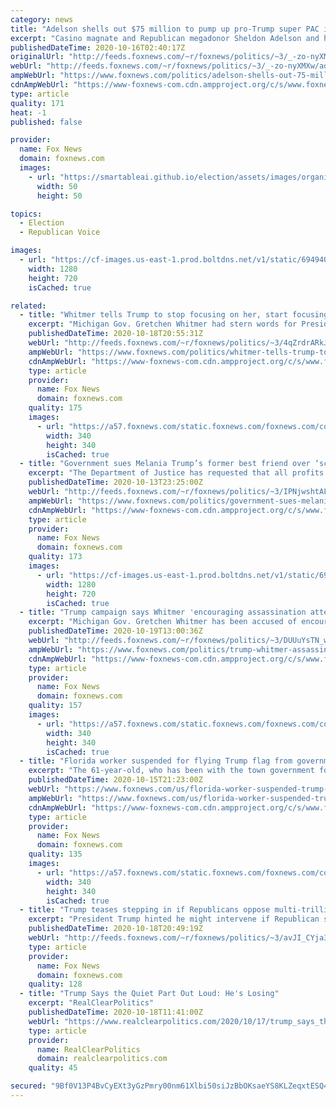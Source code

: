 ```yaml
---
category: news
title: "Adelson shells out $75 million to pump up pro-Trump super PAC in final stretch"
excerpt: "Casino magnate and Republican megadonor Sheldon Adelson and his wife Miriam contributed $75 million last month to a super PAC backing President Trump’s re-election bid as the race for the White House entered its closing weeks."
publishedDateTime: 2020-10-16T02:40:17Z
originalUrl: "http://feeds.foxnews.com/~r/foxnews/politics/~3/_-zo-nyXMXw/adelson-shells-out-75-million-to-pump-up-pro-trump-super-pac-in-final-stretch"
webUrl: "http://feeds.foxnews.com/~r/foxnews/politics/~3/_-zo-nyXMXw/adelson-shells-out-75-million-to-pump-up-pro-trump-super-pac-in-final-stretch"
ampWebUrl: "https://www.foxnews.com/politics/adelson-shells-out-75-million-to-pump-up-pro-trump-super-pac-in-final-stretch.amp"
cdnAmpWebUrl: "https://www-foxnews-com.cdn.ampproject.org/c/s/www.foxnews.com/politics/adelson-shells-out-75-million-to-pump-up-pro-trump-super-pac-in-final-stretch.amp"
type: article
quality: 171
heat: -1
published: false

provider:
  name: Fox News
  domain: foxnews.com
  images:
    - url: "https://smartableai.github.io/election/assets/images/organizations/foxnews.com-50x50.jpg"
      width: 50
      height: 50

topics:
  - Election
  - Republican Voice

images:
  - url: "https://cf-images.us-east-1.prod.boltdns.net/v1/static/694940094001/e80b0076-79fc-45e5-a4d4-5a6dcc5d5b2a/8b3ed7b7-806e-4f84-8b34-88666e876b21/1280x720/match/image.jpg"
    width: 1280
    height: 720
    isCached: true

related:
  - title: "Whitmer tells Trump to stop focusing on her, start focusing on pandemic"
    excerpt: "Michigan Gov. Gretchen Whitmer had stern words for President Trump on Sunday – telling him to stop spending so much time criticizing her and instead spend more time on fighting the novel coronavirus pandemic."
    publishedDateTime: 2020-10-18T20:55:31Z
    webUrl: "http://feeds.foxnews.com/~r/foxnews/politics/~3/4qZrdrARkJc/whitmer-tells-trump-to-stop-focusing-on-her-start-focusing-on-pandemic"
    ampWebUrl: "https://www.foxnews.com/politics/whitmer-tells-trump-to-stop-focusing-on-her-start-focusing-on-pandemic.amp"
    cdnAmpWebUrl: "https://www-foxnews-com.cdn.ampproject.org/c/s/www.foxnews.com/politics/whitmer-tells-trump-to-stop-focusing-on-her-start-focusing-on-pandemic.amp"
    type: article
    provider:
      name: Fox News
      domain: foxnews.com
    quality: 175
    images:
      - url: "https://a57.foxnews.com/static.foxnews.com/foxnews.com/content/uploads/2018/09/340/340/c4a1ac56-untitled.png?ve=1&tl=1"
        width: 340
        height: 340
        isCached: true
  - title: "Government sues Melania Trump’s former best friend over ‘scathing tell-all’"
    excerpt: "The Department of Justice has requested that all profits be directed to a ‘constructive trust.’"
    publishedDateTime: 2020-10-13T23:25:00Z
    webUrl: "http://feeds.foxnews.com/~r/foxnews/politics/~3/IPNjwshtALo/government-sues-melania-trump-best-friend"
    ampWebUrl: "https://www.foxnews.com/politics/government-sues-melania-trump-best-friend.amp"
    cdnAmpWebUrl: "https://www-foxnews-com.cdn.ampproject.org/c/s/www.foxnews.com/politics/government-sues-melania-trump-best-friend.amp"
    type: article
    provider:
      name: Fox News
      domain: foxnews.com
    quality: 173
    images:
      - url: "https://cf-images.us-east-1.prod.boltdns.net/v1/static/694940094001/3ab45625-a326-4a1c-82c6-af5cd7f05f08/5467e445-6504-4c44-b26f-c96e16ddc911/1280x720/match/image.jpg"
        width: 1280
        height: 720
        isCached: true
  - title: "Trump campaign says Whitmer 'encouraging assassination attempts' against president with discreet TV message"
    excerpt: "Michigan Gov. Gretchen Whitmer has been accused of encouraging assassination attempts on President Trump after displaying “8645” in the background of a national television interview Sunday."
    publishedDateTime: 2020-10-19T13:00:36Z
    webUrl: "http://feeds.foxnews.com/~r/foxnews/politics/~3/DUUuYsTN_ww/trump-whitmer-assassination-attempt-nbc-meet-the-press-interview"
    ampWebUrl: "https://www.foxnews.com/politics/trump-whitmer-assassination-attempt-nbc-meet-the-press-interview.amp"
    cdnAmpWebUrl: "https://www-foxnews-com.cdn.ampproject.org/c/s/www.foxnews.com/politics/trump-whitmer-assassination-attempt-nbc-meet-the-press-interview.amp"
    type: article
    provider:
      name: Fox News
      domain: foxnews.com
    quality: 157
    images:
      - url: "https://a57.foxnews.com/static.foxnews.com/foxnews.com/content/uploads/2019/10/340/340/headshot.jpg?ve=1&tl=1"
        width: 340
        height: 340
        isCached: true
  - title: "Florida worker suspended for flying Trump flag from government truck"
    excerpt: "The 61-year-old, who has been with the town government for over two decades, was accused of flying a blue Trump flag out the driver side window of the truck earlier this month."
    publishedDateTime: 2020-10-15T21:23:00Z
    webUrl: "https://www.foxnews.com/us/florida-worker-suspended-trump-flag"
    ampWebUrl: "https://www.foxnews.com/us/florida-worker-suspended-trump-flag.amp"
    cdnAmpWebUrl: "https://www-foxnews-com.cdn.ampproject.org/c/s/www.foxnews.com/us/florida-worker-suspended-trump-flag.amp"
    type: article
    provider:
      name: Fox News
      domain: foxnews.com
    quality: 135
    images:
      - url: "https://a57.foxnews.com/static.foxnews.com/foxnews.com/content/uploads/2020/07/340/340/Image-2020-07-09-at-7.41.42-AM.png?ve=1&tl=1"
        width: 340
        height: 340
        isCached: true
  - title: "Trump teases stepping in if Republicans oppose multi-trillion dollar stimulus package"
    excerpt: "President Trump hinted he might intervene if Republican senators don't support a second coronavirus stimulus package worth trillions of dollars, during an interview with Charles Benson of WTMJ4 Milwaukee on Saturday. "
    publishedDateTime: 2020-10-18T20:49:19Z
    webUrl: "http://feeds.foxnews.com/~r/foxnews/politics/~3/avJI_CYja3s/trump-threatens-action-if-gop-senators-oppose-coronavirus-stimulus"
    type: article
    provider:
      name: Fox News
      domain: foxnews.com
    quality: 128
  - title: "Trump Says the Quiet Part Out Loud: He's Losing"
    excerpt: "RealClearPolitics"
    publishedDateTime: 2020-10-18T11:41:00Z
    webUrl: "https://www.realclearpolitics.com/2020/10/17/trump_says_the_quiet_part_out_loud_hes_losing_526678.html"
    type: article
    provider:
      name: RealClearPolitics
      domain: realclearpolitics.com
    quality: 45

secured: "9Bf0V13P4BvCyEXt3yGzPmry00nm61Xlbi50siJzBbOKsaeYS8KLZeqxtESQ4WDNbxAwRYY7y6kaeJfgqPpVrtW9H+qMAd3PVJlKNUw8qSE2MwUYmH2bvFOO1xAzWK9It3rIUSyUcquYBlCirzwnWtgHM3dktGn+NCHm3NGOroFEER2I8FTmtj5D9T0c9wTq+tIlfrcO030wUC4pOhy0Hs9hh0ZiryDbBWr8Cy0T0BTNtqpJKeTI7f++aI+AYM1wQYEIVR5LESnsXKz8297surS8suObhrjNSCOD6OCvtYoWwn//4H+YzaFY0wsZVSVrTVa1GDik2QZ8hAmPJ/SqIGYdrw1Y2canDrdnRk6wPGg=;ay4xo7f+4+JMway93QY0bQ=="
---
```


